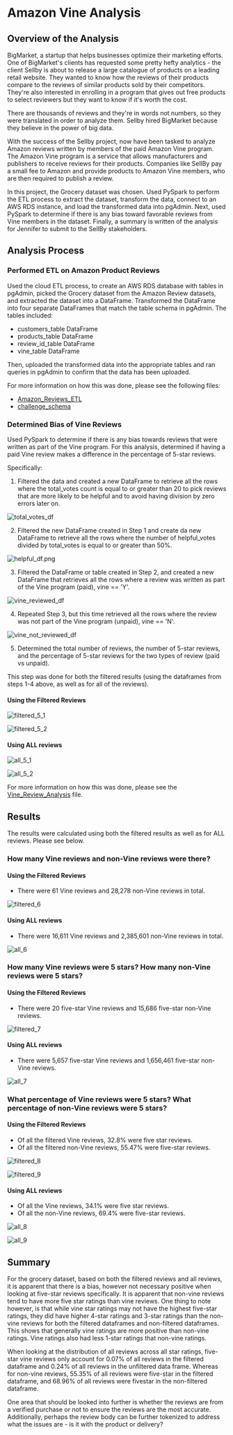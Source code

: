 # Amazon Vine Analysis

## Overview of the Analysis
BigMarket, a startup that helps businesses optimize their marketing efforts. One of BigMarket's clients has requested some pretty hefty analytics - the client Sellby is about to release a large catalogue of products on a leading retail website. They wanted to know how the reviews of their products compare to the reviews of similar products sold by their competitors. They're also interested in enrolling in a program that gives out free products to select reviewers but they want to know if it's worth the cost. 

There are thousands of reviews and they're in words not numbers, so they were translated in order to analyze them. Sellby hired BigMarket because they believe in the power of big data. 

With the success of the Sellby project, now have been tasked to analyze Amazon reviews written by members of the paid Amazon Vine program. The Amazon Vine program is a service that allows manufacturers and publishers to receive reviews for their products. Companies like SellBy pay a small fee to Amazon and provide products to Amazon Vine members, who are then required to publish a review.

In this project, the Grocery dataset was chosen. Used PySpark to perform the ETL process to extract the dataset, transform the data, connect to an AWS RDS instance, and load the transformed data into pgAdmin. Next, used PySpark to determine if there is any bias toward favorable reviews from Vine members in the dataset. Finally, a summary is written of the analysis for Jennifer to submit to the SellBy stakeholders.

## Analysis Process

###  Performed ETL on Amazon Product Reviews
Used the cloud ETL process, to create an AWS RDS database with tables in pgAdmin, picked the Grocery dataset from the Amazon Review datasets, and extracted the dataset into a DataFrame. Transformed the DataFrame into four separate DataFrames that match the table schema in pgAdmin. The tables included:
* customers_table DataFrame
* products_table DataFrame
* review_id_table DataFrame
* vine_table DataFrame

Then, uploaded the transformed data into the appropriate tables and ran queries in pgAdmin to confirm that the data has been uploaded.

For more information on how this was done, please see the following files:
* [Amazon_Reviews_ETL](Amazon_Reviews_ETL.ipynb)
* [challenge_schema](challenge_schema.sql)

### Determined Bias of Vine Reviews
Used PySpark to determine if there is any bias towards reviews that were written as part of the Vine program. For this analysis, determined if having a paid Vine review makes a difference in the percentage of 5-star reviews.

Specifically: 
1. Filtered the data and created a new DataFrame to retrieve all the rows where the total_votes count is equal to or greater than 20 to pick reviews that are more likely to be helpful and to avoid having division by zero errors later on.

![total_votes_df](images/total_votes_df.png)

2. Filtered the new DataFrame created in Step 1 and create da new DataFrame to retrieve all the rows where the number of helpful_votes divided by total_votes is equal to or greater than 50%.

![helpful_df.png](images/helpful_df.png)

3. Filtered the DataFrame or table created in Step 2, and created a new DataFrame  that retrieves all the rows where a review was written as part of the Vine program (paid), vine == 'Y'.

![vine_reviewed_df](images/vine_reviewed_df.png)

4. Repeated Step 3, but this time retrieved all the rows where the review was not part of the Vine program (unpaid), vine == 'N'.

![vine_not_reviewed_df](images/vine_not_reviewed_df.png)

5. Determined the total number of reviews, the number of 5-star reviews, and the percentage of 5-star reviews for the two types of review (paid vs unpaid).

This step was done for both the filtered results (using the dataframes from steps 1-4 above, as well as for all of the reviews).

#### Using the Filtered Reviews

![filtered_5_1](images/filtered_5_1.png)

![filtered_5_2](images/filtered_5_2.png)

#### Using ALL reviews

![all_5_1](images/all_5_1.png)

![all_5_2](images/all_5_2.png)


For more information on how this was done, please see the [Vine_Review_Analysis](Vine_Review_Analysis.ipynb) file.

## Results 
The results were calculated using both the filtered results as well as for ALL reviews. Please see below.

### How many Vine reviews and non-Vine reviews were there?

####  Using the Filtered Reviews
* There were 61 Vine reviews and 28,278 non-Vine reviews in total.

![filtered_6](images/filtered_6.png)

#### Using ALL reviews
* There were 16,611 Vine reviews and 2,385,601 non-Vine reviews in total.

![all_6](images/all_6.png)

### How many Vine reviews were 5 stars? How many non-Vine reviews were 5 stars?

####  Using the Filtered Reviews
* There were 20 five-star Vine reviews and 15,686 five-star non-Vine reviews. 

![filtered_7](images/filtered_7.png)

#### Using ALL reviews
* There were 5,657 five-star Vine reviews and 1,656,461 five-star non-Vine reviews. 

![all_7](images/all_7.png)

### What percentage of Vine reviews were 5 stars? What percentage of non-Vine reviews were 5 stars?

####  Using the Filtered Reviews
* Of all the filtered Vine reviews, 32.8% were five star reviews.
* Of all the filtered non-Vine reviews, 55.47% were five-star reviews.

![filtered_8](images/filtered_8.png)

![filtered_9](images/filtered_9.png)

#### Using ALL reviews
* Of all the Vine reviews, 34.1% were five star reviews.
* Of all the non-Vine reviews, 69.4% were five-star reviews.

![all_8](images/all_8.png)

![all_9](images/all_9.png)


## Summary
For the grocery dataset, based on both the filtered reviews and all reviews, it is apparent that there is a bias, however not necessary positive when looking at five-star reviews specifically. It is apparent that non-vine reviews tend to have more five star ratings than vine reviews. One thing to note however, is that while vine star ratings may not have the highest five-star ratings, they did have higher 4-star ratings and 3-star ratings than the non-vine reviews for both the filtered dataframes and non-filtered dataframes. This shows that generally vine ratings are more positive than non-vine ratings. Vine ratings also had less 1-star ratings that non-vine ratings.

When looking at the distribution of all reviews across all star ratings, five-star vine reviews only account for 0.07% of all reviews in the filtered dataframe and 0.24% of all reviews in the unfiltered data frame. Whereas for non-vine reviews, 55.35% of all reviews were five-star in the filtered dataframe, and 68.96% of all reviews were fivestar in the non-filtered dataframe. 

One area that should be looked into further is whether the reviews are from a verified purchase or not to ensure the reviews are the most accurate. Additionally, perhaps the review body can be further tokenized to address what the issues are - is it with the product or delivery? 
